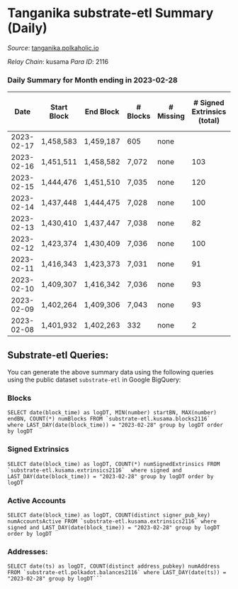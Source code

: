# Tanganika substrate-etl Summary (Daily)

_Source_: [tanganika.polkaholic.io](https://tanganika.polkaholic.io)

*Relay Chain*: kusama
*Para ID*: 2116



### Daily Summary for Month ending in 2023-02-28


| Date | Start Block | End Block | # Blocks | # Missing | # Signed Extrinsics (total) | # Active Accounts | # Addresses with Balances | # Events | # Transfers | # XCM Transfers In | # XCM Transfers Out |
| ---- | ----------- | --------- | -------- | --------- | --------------------------- | ----------------- | ------------------------- | -------- | ----------- | ------------------ | ------------------- |
| 2023-02-17 | 1,458,583 | 1,459,187 | 605 | none  |  |  |  |  |   |   |   |
| 2023-02-16 | 1,451,511 | 1,458,582 | 7,072 | none  | 103 | 60 |  | 117,164 | 91  |   |   |
| 2023-02-15 | 1,444,476 | 1,451,510 | 7,035 | none  | 120 | 72 |  | 119,998 | 101  |   |   |
| 2023-02-14 | 1,437,448 | 1,444,475 | 7,028 | none  | 100 | 67 |  | 119,555 | 96  |   |   |
| 2023-02-13 | 1,430,410 | 1,437,447 | 7,038 | none  | 82 | 42 |  | 118,716 | 73  |   |   |
| 2023-02-12 | 1,423,374 | 1,430,409 | 7,036 | none  | 100 | 61 |  | 118,628 | 91  |   |   |
| 2023-02-11 | 1,416,343 | 1,423,373 | 7,031 | none  | 91 | 57 |  | 116,508 | 79  |   |   |
| 2023-02-10 | 1,409,307 | 1,416,342 | 7,036 | none  | 93 | 59 |  | 114,741 | 73  |   |   |
| 2023-02-09 | 1,402,264 | 1,409,306 | 7,043 | none  | 93 | 65 |  | 114,680 | 87  |   |   |
| 2023-02-08 | 1,401,932 | 1,402,263 | 332 | none  | 2 | 2 |  | 5,384 | 2  |   |   |

## Substrate-etl Queries:
You can generate the above summary data using the following queries using the public dataset `substrate-etl` in Google BigQuery:


### Blocks
```
SELECT date(block_time) as logDT, MIN(number) startBN, MAX(number) endBN, COUNT(*) numBlocks FROM `substrate-etl.kusama.blocks2116`  where LAST_DAY(date(block_time)) = "2023-02-28" group by logDT order by logDT
```


### Signed Extrinsics
```
SELECT date(block_time) as logDT, COUNT(*) numSignedExtrinsics FROM `substrate-etl.kusama.extrinsics2116`  where signed and LAST_DAY(date(block_time)) = "2023-02-28" group by logDT order by logDT
```


### Active Accounts
```
SELECT date(block_time) as logDT, COUNT(distinct signer_pub_key) numAccountsActive FROM `substrate-etl.kusama.extrinsics2116` where signed and LAST_DAY(date(block_time)) = "2023-02-28" group by logDT order by logDT
```


### Addresses:
```
SELECT date(ts) as logDT, COUNT(distinct address_pubkey) numAddress FROM `substrate-etl.polkadot.balances2116` where LAST_DAY(date(ts)) = "2023-02-28" group by logDT```

